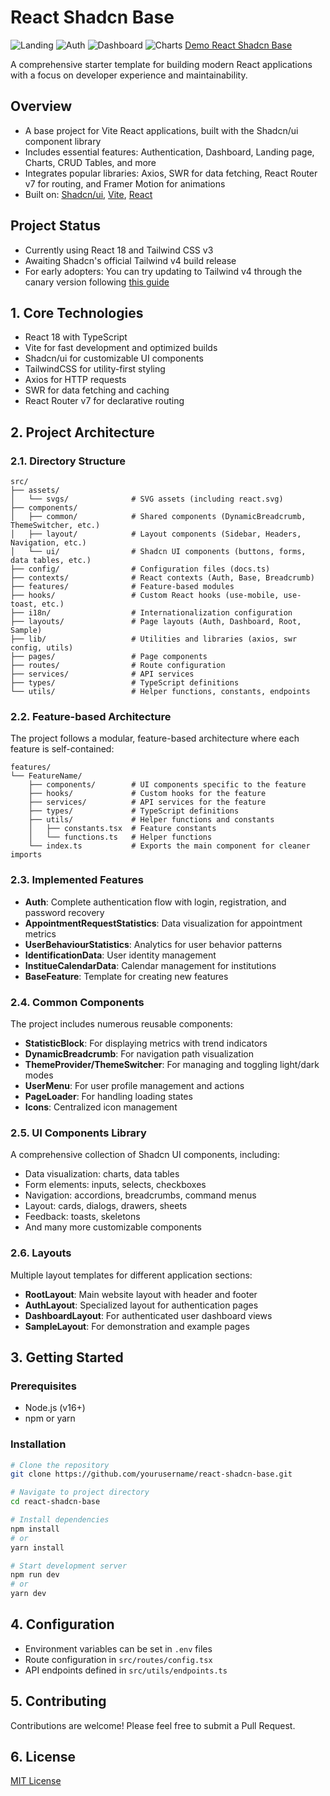 # React Shadcn Base
![Landing](/demo_image/landing.png)
![Auth](/demo_image/auth.png)
![Dashboard](/demo_image/dashboard.png)
![Charts](/demo_image/charts.png)
[Demo React Shadcn Base](https://react-shadcn-base.vercel.app/)

A comprehensive starter template for building modern React applications with a focus on developer experience and maintainability.

## Overview
- A base project for Vite React applications, built with the Shadcn/ui component library
- Includes essential features: Authentication, Dashboard, Landing page, Charts, CRUD Tables, and more
- Integrates popular libraries: Axios, SWR for data fetching, React Router v7 for routing, and Framer Motion for animations
- Built on: [Shadcn/ui](https://ui.shadcn.com/), [Vite](https://vite.dev/), [React](https://react.dev/)

## Project Status
- Currently using React 18 and Tailwind CSS v3
- Awaiting Shadcn's official Tailwind v4 build release
- For early adopters: You can try updating to Tailwind v4 through the canary version following [this guide](https://ui.shadcn.com/docs/tailwind-v4)

## 1. Core Technologies
- React 18 with TypeScript
- Vite for fast development and optimized builds
- Shadcn/ui for customizable UI components
- TailwindCSS for utility-first styling
- Axios for HTTP requests
- SWR for data fetching and caching
- React Router v7 for declarative routing

## 2. Project Architecture

### 2.1. Directory Structure
```
src/
├── assets/
│   └── svgs/              # SVG assets (including react.svg)
├── components/
│   ├── common/            # Shared components (DynamicBreadcrumb, ThemeSwitcher, etc.)
│   ├── layout/            # Layout components (Sidebar, Headers, Navigation, etc.)
│   └── ui/                # Shadcn UI components (buttons, forms, data tables, etc.)
├── config/                # Configuration files (docs.ts)
├── contexts/              # React contexts (Auth, Base, Breadcrumb)
├── features/              # Feature-based modules
├── hooks/                 # Custom React hooks (use-mobile, use-toast, etc.)
├── i18n/                  # Internationalization configuration
├── layouts/               # Page layouts (Auth, Dashboard, Root, Sample)
├── lib/                   # Utilities and libraries (axios, swr config, utils)
├── pages/                 # Page components
├── routes/                # Route configuration
├── services/              # API services
├── types/                 # TypeScript definitions
└── utils/                 # Helper functions, constants, endpoints
```

### 2.2. Feature-based Architecture
The project follows a modular, feature-based architecture where each feature is self-contained:

```
features/
└── FeatureName/
    ├── components/        # UI components specific to the feature
    ├── hooks/             # Custom hooks for the feature
    ├── services/          # API services for the feature
    ├── types/             # TypeScript definitions
    ├── utils/             # Helper functions and constants
    │   ├── constants.tsx  # Feature constants
    │   └── functions.ts   # Helper functions
    └── index.ts           # Exports the main component for cleaner imports
```

### 2.3. Implemented Features
- **Auth**: Complete authentication flow with login, registration, and password recovery
- **AppointmentRequestStatistics**: Data visualization for appointment metrics
- **UserBehaviourStatistics**: Analytics for user behavior patterns
- **IdentificationData**: User identity management
- **InstitueCalendarData**: Calendar management for institutions
- **BaseFeature**: Template for creating new features

### 2.4. Common Components
The project includes numerous reusable components:
- **StatisticBlock**: For displaying metrics with trend indicators
- **DynamicBreadcrumb**: For navigation path visualization
- **ThemeProvider/ThemeSwitcher**: For managing and toggling light/dark modes
- **UserMenu**: For user profile management and actions
- **PageLoader**: For handling loading states
- **Icons**: Centralized icon management

### 2.5. UI Components Library
A comprehensive collection of Shadcn UI components, including:
- Data visualization: charts, data tables
- Form elements: inputs, selects, checkboxes
- Navigation: accordions, breadcrumbs, command menus
- Layout: cards, dialogs, drawers, sheets
- Feedback: toasts, skeletons
- And many more customizable components

### 2.6. Layouts
Multiple layout templates for different application sections:
- **RootLayout**: Main website layout with header and footer
- **AuthLayout**: Specialized layout for authentication pages
- **DashboardLayout**: For authenticated user dashboard views
- **SampleLayout**: For demonstration and example pages

## 3. Getting Started

### Prerequisites
- Node.js (v16+)
- npm or yarn

### Installation
```bash
# Clone the repository
git clone https://github.com/yourusername/react-shadcn-base.git

# Navigate to project directory
cd react-shadcn-base

# Install dependencies
npm install
# or
yarn install

# Start development server
npm run dev
# or
yarn dev
```

## 4. Configuration
- Environment variables can be set in `.env` files
- Route configuration in `src/routes/config.tsx`
- API endpoints defined in `src/utils/endpoints.ts`

## 5. Contributing
Contributions are welcome! Please feel free to submit a Pull Request.

## 6. License
[MIT License](LICENSE)
